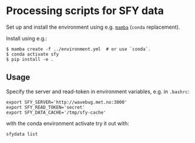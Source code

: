 # Processing scripts for SFY data

Set up and install the environment using e.g. [`mamba`](https://github.com/conda-forge/miniforge#mambaforge) (`conda` replacement).

Install using e.g.:

```
$ mamba create -f ../environment.yml  # or use `conda`.
$ conda activate sfy
$ pip install -e .
```

## Usage

Specify the server and read-token in environment variables, e.g. in `.bashrc`:

```
export SFY_SERVER='http://wavebug.met.no:3000'
export SFY_READ_TOKEN='secret'
export SFY_DATA_CACHE='/tmp/sfy-cache'
```

with the conda environment activate try it out with:

```
sfydata list
```

